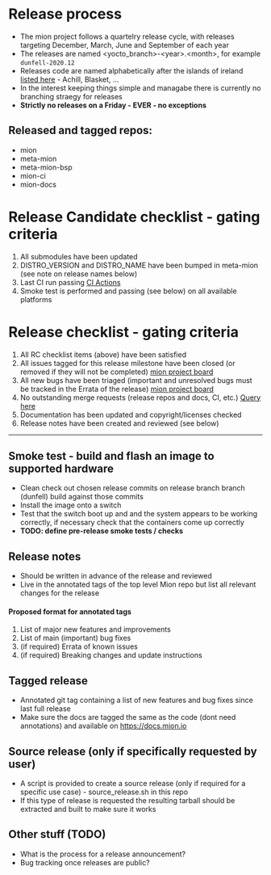 # Release process
* The mion project follows a quartelry release cycle, with releases targeting December, March, June and September of each year
* The releases are named <yocto_branch>-\<year>.\<month>, for example `dunfell-2020.12`
* Releases code are named alphabetically after the islands of ireland [listed here](https://en.wikipedia.org/wiki/List_of_islands_of_Ireland) - Achill, Blasket, ...
* In the interest keeping things simple and managabe there is currently no branching straegy for releases
* **Strictly no releases on a Friday - EVER - no exceptions**

## Released and tagged repos:
- mion
- meta-mion
- meta-mion-bsp
- mion-ci
- mion-docs

# Release Candidate checklist - gating criteria
1. All submodules have been updated
1. DISTRO_VERSION and DISTRO_NAME have been bumped in meta-mion (see note on release names below) 
1. Last CI run passing [CI Actions](https://github.com/APS-Networks/mion-ci/actions)
1. Smoke test is performed and passing (see below) on all available platforms

# Release checklist - gating criteria
1. All RC checklist items (above) have been satisfied
1. All issues tagged for this release milestone have been closed (or removed if they will not be completed) [mion project board](https://github.com/orgs/NetworkGradeLinux/projects/1)
1. All new bugs have been triaged (important and unresolved bugs must be tracked in the Errata of the release) [mion project board](https://github.com/orgs/NetworkGradeLinux/projects/1)
1. No outstanding merge requests (release repos and docs, CI, etc.) [Query here](https://github.com/pulls?q=is%3Aopen+is%3Apr+archived%3Afalse+user%3AAPS-Networks)
1. Documentation has been updated and copyright/licenses checked
1. Release notes have been created and reviewed (see below)

***

## Smoke test - build and flash an image to supported hardware
- Clean check out chosen release commits on release branch branch (dunfell) build against those commits 
- Install the image onto a switch
- Test that the switch boot up and and the system appears to be working correctly, if necessary check that the containers come up correctly
- **TODO: define pre-release smoke tests / checks**

## Release notes
- Should be written in advance of the release and reviewed
- Live in the annotated tags of the top level Mion repo but list all relevant changes for the release

#### Proposed format for annotated tags
1. List of major new features and improvements
1. List of main (important) bug fixes
1. (if required) Errata of known issues
1. (if required) Breaking changes and update instructions

## Tagged release
- Annotated git tag containing a list of new features and bug fixes since last full release
- Make sure the docs are tagged the same as the code (dont need annotations) and available on https://docs.mion.io

## Source release (only if specifically requested by user)
- A script is provided to create a source release (only if required for a specific use case) - source_release.sh in this repo
- If this type of release is requested the resulting tarball should be extracted and built to make sure it works

## Other stuff (TODO)
- What is the process for a release announcement?
- Bug tracking once releases are public?
